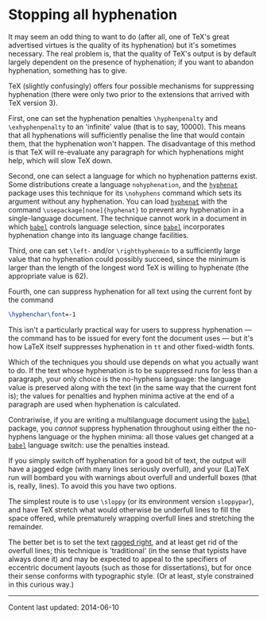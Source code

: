 # Stopping all hyphenation

It may seem an odd thing to want to do (after all, one of TeX's
great advertised virtues is the quality of its hyphenation) but it's
sometimes necessary.  The real problem is, that the quality of
TeX's output is by default largely dependent on the presence of
hyphenation; if you want to abandon hyphenation, something has to
give.

TeX (slightly confusingly) offers four possible mechanisms for
suppressing hyphenation (there were only two prior to the extensions
that arrived with TeX version&nbsp;3).

First, one can set the hyphenation penalties `\hyphenpenalty` and
`\exhyphenpenalty` to an 'infinite' value (that is to say, 10000).
This means that all hyphenations will sufficiently penalise the line
that would contain them, that the hyphenation won't happen.  The
disadvantage of this method is that TeX will re-evaluate any
paragraph for which hyphenations might help, which will slow TeX
down.

Second, one can select a language for which no hyphenation patterns
exist.  Some distributions create a language `nohyphenation`,
and the [`hyphenat`](http://ctan.org/pkg/hyphenat) package uses this technique for its
`\nohyphens` command which sets its argument without any
hyphenation.  You can load [`hyphenat`](http://ctan.org/pkg/hyphenat) with the command
  `\usepackage[none]{hyphenat}`
to prevent any hyphenation in a single-language document.  The
technique cannot work in a document in which [`babel`](http://ctan.org/pkg/babel) controls
language selection, since [`babel`](http://ctan.org/pkg/babel) incorporates hyphenation
change into its language change facilities.

Third, one can set `\left-` and/or `\righthyphenmin` to a
sufficiently large value that no hyphenation could possibly succeed,
since the minimum is larger than the length of the longest word
TeX is willing to hyphenate (the appropriate value is 62).

Fourth, one can suppress hyphenation for all text using the current
font by the command
```latex
\hyphenchar\font=-1
```
This isn't a particularly practical way for users to suppress
hyphenation&nbsp;&mdash; the command has to be issued for every font the
document uses&nbsp;&mdash; but it's how LaTeX itself suppresses hyphenation
in `tt` and other fixed-width fonts.

Which of the techniques you should use depends on what you actually
want to do.  If the text whose hyphenation is to be suppressed runs
for less than a paragraph, your only choice is the no-hyphens
language: the language value is preserved along with the text (in the
same way that the current font is); the values for penalties and
hyphen minima active at the end of a paragraph are used when
hyphenation is calculated.

Contrariwise, if you are writing a multilanguage document using the
[`babel`](http://ctan.org/pkg/babel) package, you _cannot_ suppress hyphenation
throughout using either the no-hyphens language or the hyphen minima:
all those values get changed at a [`babel`](http://ctan.org/pkg/babel) language switch: use
the penalties instead.

If you simply switch off hyphenation for a good bit of text, the
output will have a jagged edge (with many lines seriously overfull),
and your (La)TeX run will bombard you with warnings about overfull
and underfull boxes (that is, really, lines).  To avoid this you have
two options.

The simplest route is to use `\sloppy` (or its environment version
`sloppypar`), and have TeX stretch what would otherwise
be underfull lines to fill the space offered, while prematurely
wrapping overfull lines and stretching the remainder.  

The better bet is to set the text [ragged right](./FAQ-ragright.html),
and at least get rid of the overfull lines; this technique is
'traditional' (in the sense that typists have always done it) and may
be expected to 
appeal to the specifiers of eccentric document layouts (such as those
for dissertations), but for once their sense conforms with typographic
style.  (Or at least, style constrained in this curious way.)


----

Content last updated: 2014-06-10
